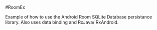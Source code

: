#RoomEx

Example of how to use the Android Room SQLite Database persistance library. Also uses data binding and RxJava/ RxAndroid.

